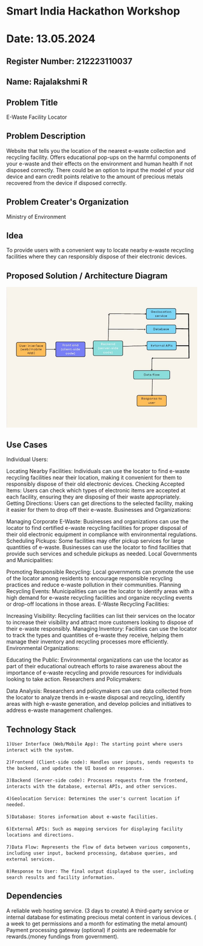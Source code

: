 # Smart India Hackathon Workshop

# Date: 13.05.2024
## Register Number: 212223110037
## Name: Rajalakshmi R

## Problem Title
E-Waste Facility Locator
## Problem Description
Website that tells you the location of the nearest e-waste collection and recycling facility. Offers educational pop-ups on the harmful components of your e-waste and their effects on the environment and human health if not disposed correctly. There could be an option to input the model of your old device and earn credit points relative to the amount of precious metals recovered from the device if disposed correctly.
## Problem Creater's Organization
Ministry of Environment

## Idea
To provide users with a convenient way to locate nearby e-waste recycling facilities where they can responsibly dispose of their electronic devices.

## Proposed Solution / Architecture Diagram
![alt text](diagram.jpg)


## Use Cases
Individual Users:

Locating Nearby Facilities: Individuals can use the locator to find e-waste recycling facilities near their location, making it convenient for them to responsibly dispose of their old electronic devices.
Checking Accepted Items: Users can check which types of electronic items are accepted at each facility, ensuring they are disposing of their waste appropriately.
Getting Directions: Users can get directions to the selected facility, making it easier for them to drop off their e-waste.
Businesses and Organizations:

Managing Corporate E-Waste: Businesses and organizations can use the locator to find certified e-waste recycling facilities for proper disposal of their old electronic equipment in compliance with environmental regulations.
Scheduling Pickups: Some facilities may offer pickup services for large quantities of e-waste. Businesses can use the locator to find facilities that provide such services and schedule pickups as needed.
Local Governments and Municipalities:

Promoting Responsible Recycling: Local governments can promote the use of the locator among residents to encourage responsible recycling practices and reduce e-waste pollution in their communities.
Planning Recycling Events: Municipalities can use the locator to identify areas with a high demand for e-waste recycling facilities and organize recycling events or drop-off locations in those areas.
E-Waste Recycling Facilities:

Increasing Visibility: Recycling facilities can list their services on the locator to increase their visibility and attract more customers looking to dispose of their e-waste responsibly.
Managing Inventory: Facilities can use the locator to track the types and quantities of e-waste they receive, helping them manage their inventory and recycling processes more efficiently.
Environmental Organizations:

Educating the Public: Environmental organizations can use the locator as part of their educational outreach efforts to raise awareness about the importance of e-waste recycling and provide resources for individuals looking to take action.
Researchers and Policymakers:

Data Analysis: Researchers and policymakers can use data collected from the locator to analyze trends in e-waste disposal and recycling, identify areas with high e-waste generation, and develop policies and initiatives to address e-waste management challenges.

## Technology Stack
```
1)User Interface (Web/Mobile App): The starting point where users interact with the system.

2)Frontend (Client-side code): Handles user inputs, sends requests to the backend, and updates the UI based on responses.

3)Backend (Server-side code): Processes requests from the frontend, interacts with the database, external APIs, and other services.

4)Geolocation Service: Determines the user's current location if needed.

5)Database: Stores information about e-waste facilities.

6)External APIs: Such as mapping services for displaying facility locations and directions.

7)Data Flow: Represents the flow of data between various components, including user input, backend processing, database queries, and external services.

8)Response to User: The final output displayed to the user, including search results and facility information.
```

## Dependencies
A reliable web hosting service. (3 days to create) A third-party service or internal database for estimating precious metal content in various devices. ( a week to get permissions and a month for estimating the metal amount) Payment processing gateway (optional) if points are redeemable for rewards.(money fundings from government).